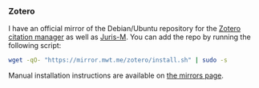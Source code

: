 ### Zotero

I have an official mirror of the Debian/Ubuntu repository for the [Zotero citation manager](https://www.zotero.org) as well as [Juris-M](https://juris-m.github.io/). You can add the repo by running the following script:

~~~sh
wget -qO- "https://mirror.mwt.me/zotero/install.sh" | sudo -s
~~~

Manual installation instructions are available on [the mirrors page](https://www.matthewthom.as/mirrors/#zotero).
